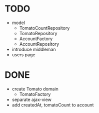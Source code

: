 # TODO
- model
  - TomatoCountRepository
  - TomatoRepository
  - AccountFactory
  - AccountRepository
- introduce middleman
- users page

# DONE
- create Tomato domain
  - TomatoFactory
- separate ajax-view
- add createdAt, tomatoCount to account
